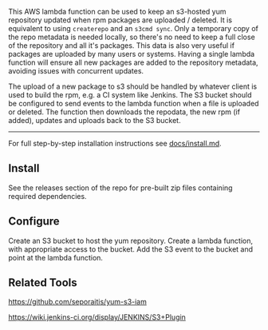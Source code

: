 This AWS lambda function can be used to keep an s3-hosted yum repository
updated when rpm packages are uploaded / deleted. It is equivalent to using
`createrepo` and an `s3cmd sync`. Only a temporary copy of the repo metadata
is needed locally, so there's no need to keep a full close of the repository
and all it's packages. This data is also very useful if packages are
uploaded by many users or systems. Having a single lambda function will
ensure all new packages are added to the repository metadata, avoiding
issues with concurrent updates.

The upload of a new package to s3 should be handled by whatever client is
used to build the rpm, e.g. a CI system like Jenkins. The S3 bucket should
be configured to send events to the lambda function when a file is uploaded
or deleted. The function then downloads the repodata, the new rpm (if added), 
updates and uploads back to the S3 bucket.

---

For full step-by-step installation instructions see [docs/install.md](docs/install.md).

Install
-------

See the releases section of the repo for pre-built zip files containing required
dependencies.

Configure
---------

Create an S3 bucket to host the yum repository. Create a lambda function, with 
appropriate access to the bucket. Add the S3 event to the bucket and point at the 
lambda function.

Related Tools
-------------

https://github.com/seporaitis/yum-s3-iam

https://wiki.jenkins-ci.org/display/JENKINS/S3+Plugin

